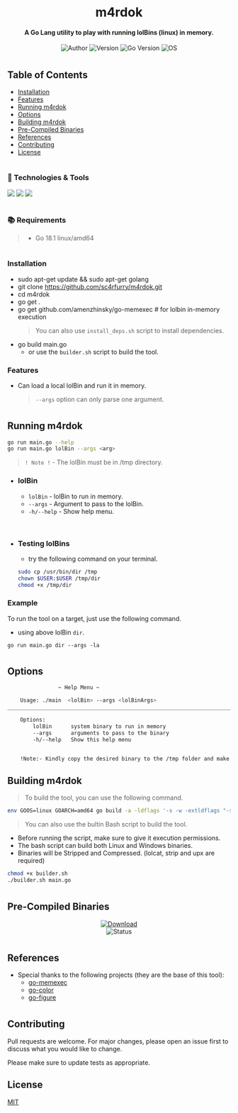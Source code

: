 <h1 align="center">
  m4rdok
</h1>

<h4 align="center">A Go Lang utility to play with running lolBins (linux) in memory.</h4>
<div style="text-align:center">
    <div style="align:center">
    <img src="https://img.shields.io/badge/Author-sc4rfurry-informational?style=flat-square&logo=github&logoColor=white&color=5194f0&bgcolor=110d17" alt="Author">
    <img src="https://img.shields.io/badge/Version-0.1.0-informational?style=flat-square&logo=github&logoColor=white&color=5194f0&bgcolor=110d17" alt="Version">
    <img src="https://img.shields.io/badge/Go_Version-1.18.1-informational?style=flat-square&logo=Go&logoColor=cyan&color=5194f0&bgcolor=110d17" alt="Go Version">
    <img src="https://img.shields.io/badge/OS-Linux-informational?style=flat-square&logo=ubuntu&logoColor=green&color=5194f0&bgcolor=110d17" alt="OS">
    </div>
</div>

#

## Table of Contents

- [Installation](#installation)
- [Features](#features)
- [Running m4rdok](#running-m4rdok)
- [Options](#options)
- [Building m4rdok](#building-m4rdok)
- [Pre-Compiled Binaries](#pre-compiled-binaries)
- [References](#references)
- [Contributing](#contributing)
- [License](#license)


#

### 🔧 Technologies & Tools

![](https://img.shields.io/badge/Editor-VS_Code-informational?style=flat-square&logo=visual-studio&logoColor=blue&color=5194f0)
![](https://img.shields.io/badge/Language-Go-informational?style=flat-square&logo=Go&logoColor=cyan&color=5194f0&bgcolor=110d17)
![](https://img.shields.io/badge/Go_Version-1.18.1-informational?style=flat-square&logo=Go&logoColor=cyan&color=5194f0&bgcolor=110d17)

#

### 📚 Requirements
> - Go 18.1 linux/amd64

#
### Installation

- sudo apt-get update && sudo apt-get golang
- git clone https://github.com/sc4rfurry/m4rdok.git
- cd m4rdok
- go get .
- go get github.com/amenzhinsky/go-memexec  # for lolbin in-memory execution
    > You can also use `install_deps.sh` script to install dependencies.
- go build main.go
    - or use the `builder.sh` script to build the tool.


### Features

- Can load a local lolBin and run it in memory.
    > `--args` option can only parse one argument. 
#

## Running m4rdok
```sh
go run main.go --help
go run main.go lolBin --args <arg>
```
> `! Note !` - The lolBin must be in /tmp directory.

+ ### lolBin
    - `lolBin` - lolBin to run in memory.
    - `--args` - Argument to pass to the lolBin.
    - `-h/--help` - Show help menu.

</br>

+ ### Testing lolBins
    - try the following command on your terminal.
    ```sh
    sudo cp /usr/bin/dir /tmp
    chown $USER:$USER /tmp/dir
    chmod +x /tmp/dir
    ```


### Example

To run the tool on a target, just use the following command.
- using above lolBin `dir`.

```console
go run main.go dir --args -la
```
#

## Options
```sh
				~ Help Menu ~

	Usage: ./main  <lolBin> --args <lolBinArgs> 
___________________________________________________________________________________________________________

	Options: 
		lolBin 		system binary to run in memory
		--args 		arguments to pass to the binary
		-h/--help 	Show this help menu


	!Note:- Kindly copy the desired binary to the /tmp folder and make it executable.
```

## Building m4rdok
> To build the tool, you can use the following command.
```sh
env GOOS=linux GOARCH=amd64 go build -a -ldflags '-s -w -extldflags "-static"' -o m4rdok main.go
```

> You can also use the bultin Bash script to build the tool.

- Before running the script, make sure to give it execution permissions.
- The bash script can build both Linux and Windows binaries.
- Binaries will be Stripped and Compressed. (lolcat, strip and upx are required)
```sh
chmod +x builder.sh
./builder.sh main.go
```
#
## Pre-Compiled Binaries
<div>
<div style="text-align:center">
    <a href="https://github.com/sc4rfurry/m4rdok/releases/tag/v1.0.0">
    <img src="https://img.shields.io/badge/Download-v1.0.0-informational?style=flat-square&logo=github&logoColor=white&color=5194f0&bgcolor=110d17" alt="Download">
    </a>
<div style="text-align:center">
    <img src="https://img.shields.io/badge/Status-Active-informational?style=flat-square&logo=github&logoColor=white&color=5194f0&bgcolor=110d17" alt="Status">
</div>
</div>
</div>

#

## References
* Special thanks to the following projects (they are the base of this tool):
    - [go-memexec](https://github.com/amenzhinsky/go-memexec)
    - [go-color](https://github.com/TwiN/go-color)
    - [go-figure](https://github.com/common-nighthawk/go-figure)

#

## Contributing
Pull requests are welcome. For major changes, please open an issue first to discuss what you would like to change.

Please make sure to update tests as appropriate.

## License
[MIT](https://choosealicense.com/licenses/mit/)

[def]: https://img.shields.io/badge/OS-Linux-informational?style=flat-square&logo=ubuntu&logoColor=green&color=5194f0&bgcolor=110d17